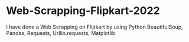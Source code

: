 # Web-Scrapping-Flipkart-2022
I have done a Web Scrapping on Flipkart by using Python BeautifulSoup, Pandas, Requests, Urllib.requests, Matplotlib
